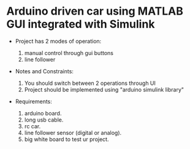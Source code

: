 # Arduino driven car using MATLAB GUI integrated with Simulink
- Project has 2 modes of operation: 
    1) manual control through gui buttons 
    2) line follower 

- Notes and Constraints:
    1) You should switch between 2 operations through UI 
    2) Project should be implemented using "arduino simulink library"  

- Requirements: 
    1) arduino board.
    2) long usb cable. 
    3) rc car.
    4) line follower sensor (digital or analog).
    5) big white board to test ur project. 
